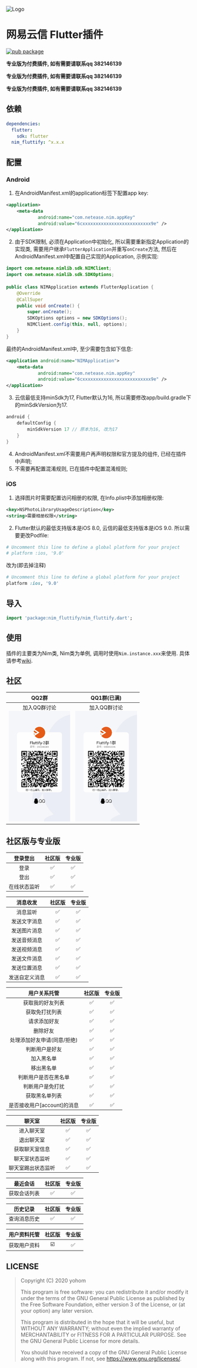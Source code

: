 ![Logo](https://github.com/fluttify-project/fluttify-core-example/blob/develop/other/Logo-Landscape.png?raw=true)

# 网易云信 Flutter插件

[![pub package](https://img.shields.io/pub/v/nim_fluttify.svg)](https://pub.Flutter-io.cn/packages/nim_fluttify)

**专业版为付费插件, 如有需要请联系qq 382146139**

**专业版为付费插件, 如有需要请联系qq 382146139**

**专业版为付费插件, 如有需要请联系qq 382146139**

## 依赖
```yaml
dependencies:
  flutter:
    sdk: flutter
  nim_fluttify: ^x.x.x
```

## 配置
### Android
1. 在AndroidManifest.xml的application标签下配置app key:
```xml
<application>
    <meta-data
            android:name="com.netease.nim.appKey"
            android:value="6cxxxxxxxxxxxxxxxxxxxxxxxxxx9e" />
</application>
```
2. 由于SDK限制, 必须在Application中初始化, 所以需要重新指定Application的实现类, 需要用户继承`FlutterApplication`并重写`onCreate`方法, 然后在AndroidManifest.xml中配置自己实现的Application, 示例实现:
```java
import com.netease.nimlib.sdk.NIMClient;
import com.netease.nimlib.sdk.SDKOptions;

public class NIMApplication extends FlutterApplication {
    @Override
    @CallSuper
    public void onCreate() {
        super.onCreate();
        SDKOptions options = new SDKOptions();
        NIMClient.config(this, null, options);
    }
}
```
最终的AndroidManifest.xml中, 至少需要包含如下信息:
```xml
<application android:name="NIMApplication">
    <meta-data
            android:name="com.netease.nim.appKey"
            android:value="6cxxxxxxxxxxxxxxxxxxxxxxxxxx9e" />
</application>
```
3. 云信最低支持minSdk为17, Flutter默认为16, 所以需要修改app/build.gradle下的minSdkVersion为17.
```groovy
android {
    defaultConfig {
        minSdkVersion 17 // 原本为16, 改为17
    }
}
```
4. AndroidManifest.xml不需要用户再声明权限和官方提及的组件, 已经在插件中声明;
5. 不需要再配置混淆规则, 已在插件中配置混淆规则;

### iOS
1. 选择图片时需要配置访问相册的权限, 在Info.plist中添加相册权限:
```xml
<key>NSPhotoLibraryUsageDescription</key>
<string>需要相册权限</string>
```
2. Flutter默认的最低支持版本是iOS 8.0, 云信的最低支持版本是iOS 9.0. 所以需要更改Podfile:
```ruby
# Uncomment this line to define a global platform for your project
# platform :ios, '9.0'
```
改为(即去掉注释)
```ruby
# Uncomment this line to define a global platform for your project
platform :ios, '9.0'
```

## 导入
```dart
import 'package:nim_fluttify/nim_fluttify.dart';
```

## 使用
插件的主要类为Nim类, Nim类为单例, 调用时使用`Nim.instance.xxx`来使用. 具体请参考[wiki](https://github.com/fluttify-project/netease_im_fluttify/wiki).

## 社区
| QQ2群 | QQ1群(已满) |
| :----------: | :----------: |
| 加入QQ群讨论 <br/> <img src="https://github.com/fluttify-project/fluttify-project/blob/master/resources/qrcode_1593774649831.jpg?raw=true" height="300"> |加入QQ群讨论 <br/> <img src="https://github.com/fluttify-project/fluttify-project/blob/master/resources/1593774713224_temp_qrcode_share_9993.png?raw=true" height="300"> | 

## 社区版与专业版
|   登录登出  | 社区版 | 专业版 |
|:-----:|:-----:|:-----:|
|  登录  |  ✅ |  ✅   |
|  登出  |  ✅ |  ✅   |
|  在线状态监听  |  ✅ |  ✅   |

| 消息收发 | 社区版 | 专业版 |
|:-----:|:-----:|:-----:|
|  消息监听  |  ✅ |  ✅   |
|  发送文字消息  |  ✅ |  ✅   |
|  发送图片消息  |  ✅ |  ✅   |
|  发送音频消息  |  ✅ |  ✅   |
|  发送视频消息  |  ✅ |  ✅   |
|  发送文件消息  |  ✅ |  ✅   |
|  发送位置消息  |  ✅ |  ✅   |
|  发送自定义消息  |  ✅ |  ✅   |

| 用户关系托管 | 社区版 | 专业版 |
|:-----:|:-----:|:-----:|
|  获取我的好友列表  |  ✅ |  ✅   |
|  获取免打扰列表  |  ✅ |  ✅   |
|  请求添加好友  |  ✅ |  ✅   |
|  删除好友  |  ✅ |  ✅   |
|  处理添加好友申请(同意/拒绝)  |  ✅ |  ✅   |
|  判断用户是好友  |  ✅ |  ✅   |
|  加入黑名单  |  ✅ |  ✅   |
|  移出黑名单  |  ✅ |  ✅   |
|  判断用户是否在黑名单  |  ✅ |  ✅   |
|  判断用户是免打扰  |  ✅ |  ✅   |
|  获取黑名单列表  |  ✅ |  ✅   |
|  是否接收用户[account]的消息  |  ✅ |  ✅   |

| 聊天室 | 社区版 | 专业版 |
|:-----:|:-----:|:-----:|
|  进入聊天室  |  ✅ |  ✅   |
|  退出聊天室  |  ✅ |  ✅   |
|  获取聊天室信息  |  ✅ |  ✅   |
|  聊天室状态监听  |  ✅ |  ✅   |
|  聊天室踢出状态监听  |  ✅ |  ✅   |

| 最近会话 | 社区版 | 专业版 |
|:-----:|:-----:|:-----:|
|  获取会话列表  |  ✅ |  ✅   |

| 历史记录 | 社区版 | 专业版 |
|:-----:|:-----:|:-----:|
|  查询消息历史  |  ✅ |  ✅   |

| 用户资料托管 | 社区版 | 专业版 |
|:-----:|:-----:|:-----:|
|  获取用户资料  |  ☑️ |  ✅   |

## LICENSE
> Copyright (C) 2020 yohom
> 
> This program is free software: you can redistribute it and/or modify
> it under the terms of the GNU General Public License as published by
> the Free Software Foundation, either version 3 of the License, or
> (at your option) any later version.
> 
> This program is distributed in the hope that it will be useful,
> but WITHOUT ANY WARRANTY; without even the implied warranty of
> MERCHANTABILITY or FITNESS FOR A PARTICULAR PURPOSE.  See the
> GNU General Public License for more details.
> 
> You should have received a copy of the GNU General Public License
> along with this program.  If not, see <https://www.gnu.org/licenses/>.
